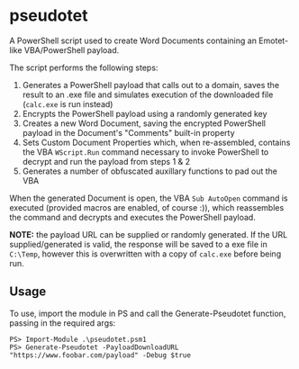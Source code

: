 # pseudotet
A PowerShell script used to create Word Documents containing an Emotet-like VBA/PowerShell payload.

The script performs the following steps:

1. Generates a PowerShell payload that calls out to a domain, saves the result to an .exe file and simulates execution of the downloaded file (`calc.exe` is run instead)
2. Encrypts the PowerShell payload using a randomly generated key
3. Creates a new Word Document, saving the encrypted PowerShell payload in the Document's "Comments" built-in property
4. Sets Custom Document Properties which, when re-assembled, contains the VBA `WScript.Run` command necessary to invoke PowerShell to decrypt and run the payload from steps 1 & 2
5. Generates a number of obfuscated auxillary functions to pad out the VBA

When the generated Document is open, the VBA `Sub AutoOpen` command is executed (provided macros are enabled, of course :)), which reassembles the command and decrypts and executes the PowerShell payload.

**NOTE:** the payload URL can be supplied or randomly generated. If the URL supplied/generated is valid, the response will be saved to a exe file in `C:\Temp`, however this is overwritten with a copy of `calc.exe` before being run. 

## Usage

To use, import the module in PS and call the Generate-Pseudotet function, passing in the required args:

```
PS> Import-Module .\pseudotet.psm1
PS> Generate-Pseudotet -PayloadDownloadURL "https://www.foobar.com/payload" -Debug $true
```
